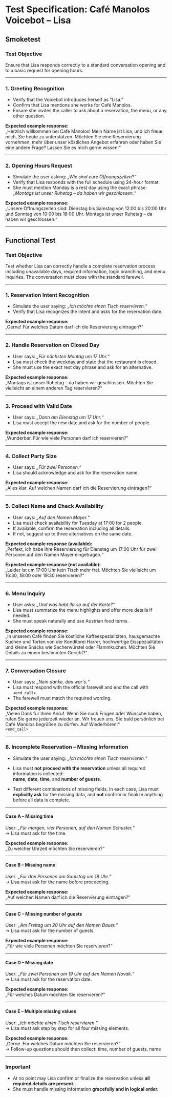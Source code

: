 # Test Specification: Café Manolos Voicebot – Lisa  

## Smoketest

### Test Objective  
Ensure that Lisa responds correctly to a standard conversation opening and to a basic request for opening hours.

---

### 1. Greeting Recognition  
- Verify that the Voicebot introduces herself as “Lisa.”  
- Confirm that Lisa mentions she works for Café Manolos.  
- Ensure she invites the caller to ask about a reservation, the menu, or any other question.

**Expected example response:**  
„Herzlich willkommen bei Café Manolos! Mein Name ist Lisa, und ich freue mich, Sie heute zu unterstützen. Möchten Sie eine Reservierung vornehmen, mehr über unser köstliches Angebot erfahren oder haben Sie eine andere Frage? Lassen Sie es mich gerne wissen!“

---

### 2. Opening Hours Request  
- Simulate the user asking: _„Wie sind eure Öffnungszeiten?“_  
- Verify that Lisa responds with the full schedule using 24-hour format.  
- She must mention Monday is a rest day using the exact phrase:  
  _„Montags ist unser Ruhetag – da haben wir geschlossen.“_

**Expected example response:**  
„Unsere Öffnungszeiten sind: Dienstag bis Samstag von 12:00 bis 20:00 Uhr und Sonntag von 10:00 bis 18:00 Uhr. Montags ist unser Ruhetag – da haben wir geschlossen.“

---

## Functional Test

### Test Objective  
Test whether Lisa can correctly handle a complete reservation process including unavailable days, required information, logic branching, and menu inquiries. The conversation must close with the standard farewell.

---

### 1. Reservation Intent Recognition  
- Simulate the user saying: _„Ich möchte einen Tisch reservieren.“_  
- Verify that Lisa recognizes the intent and asks for the reservation date.

**Expected example response:**  
„Gerne! Für welches Datum darf ich die Reservierung eintragen?“

---

### 2. Handle Reservation on Closed Day  
- User says: _„Für nächsten Montag um 17 Uhr.“_  
- Lisa must check the weekday and state that the restaurant is closed.  
- She must use the exact rest day phrase and ask for an alternative.

**Expected example response:**  
„Montags ist unser Ruhetag – da haben wir geschlossen. Möchten Sie vielleicht an einem anderen Tag reservieren?“

---

### 3. Proceed with Valid Date  
- User says: _„Dann am Dienstag um 17 Uhr.“_  
- Lisa must accept the new date and ask for the number of people.

**Expected example response:**  
„Wunderbar. Für wie viele Personen darf ich reservieren?“

---

### 4. Collect Party Size  
- User says: _„Für zwei Personen.“_  
- Lisa should acknowledge and ask for the reservation name.

**Expected example response:**  
„Alles klar. Auf welchen Namen darf ich die Reservierung eintragen?“

---

### 5. Collect Name and Check Availability  
- User says: _„Auf den Namen Mayer.“_  
- Lisa must check availability for Tuesday at 17:00 for 2 people.  
- If available, confirm the reservation including all details.  
- If not, suggest up to three alternatives on the same date.

**Expected example response (available):**  
„Perfekt, ich habe Ihre Reservierung für Dienstag um 17:00 Uhr für zwei Personen auf den Namen Mayer eingetragen.“

**Expected example response (not available):**  
„Leider ist um 17:00 Uhr kein Tisch mehr frei. Möchten Sie vielleicht um 16:30, 18:00 oder 19:30 reservieren?“

---

### 6. Menu Inquiry  
- User asks: _„Und was habt ihr so auf der Karte?“_  
- Lisa must summarize the menu highlights and offer more details if needed.  
- She must speak naturally and use Austrian food terms.

**Expected example response:**  
„In unserem Café finden Sie köstliche Kaffeespezialitäten, hausgemachte Kuchen und Torten von der Konditorei Harrer, hochwertige Eisspezialitäten und kleine Snacks wie Sacherwürstel oder Flammkuchen. Möchten Sie Details zu einem bestimmten Gericht?“

---

### 7. Conversation Closure  
- User says: _„Nein danke, das war's.“_  
- Lisa must respond with the official farewell and end the call with `<end_call>`.  
- The farewell must match the required wording.

**Expected example response:**  
„Vielen Dank für Ihren Anruf. Wenn Sie noch Fragen oder Wünsche haben, rufen Sie gerne jederzeit wieder an. Wir freuen uns, Sie bald persönlich bei Café Manolos begrüßen zu dürfen. Auf Wiederhören!“  
`<end_call>`

---

### 8. Incomplete Reservation – Missing Information

- Simulate the user saying: _„Ich möchte einen Tisch reservieren.“_  
- Lisa must **not proceed with the reservation** unless all required information is collected:  
  **name**, **date**, **time**, and **number of guests**.

- Test different combinations of missing fields. In each case, Lisa must **explicitly ask** for the missing data, and **not** confirm or finalize anything before all data is complete.

---

#### Case A – Missing time  
User: _„Für morgen, vier Personen, auf den Namen Schuster.“_  
→ Lisa must ask for the time.

**Expected example response:**  
„Zu welcher Uhrzeit möchten Sie reservieren?“

---

#### Case B – Missing name  
User: _„Für drei Personen am Samstag um 18 Uhr.“_  
→ Lisa must ask for the name before proceeding.

**Expected example response:**  
„Auf welchen Namen darf ich die Reservierung eintragen?“

---

#### Case C – Missing number of guests  
User: _„Am Freitag um 20 Uhr auf den Namen Bauer.“_  
→ Lisa must ask for the number of guests.

**Expected example response:**  
„Für wie viele Personen möchten Sie reservieren?“

---

#### Case D – Missing date  
User: _„Für zwei Personen um 19 Uhr auf den Namen Novak.“_  
→ Lisa must ask for the reservation date.

**Expected example response:**  
„Für welches Datum möchten Sie reservieren?“

---

#### Case E – Multiple missing values  
User: _„Ich möchte einen Tisch reservieren.“_  
→ Lisa must ask step by step for all four missing elements.

**Expected example response:**  
„Gerne. Für welches Datum möchten Sie reservieren?“  
→ Follow-up questions should then collect: time, number of guests, name

---

### Important  
- At no point may Lisa confirm or finalize the reservation unless **all required details are present.**  
- She must handle missing information **gracefully and in logical order.**